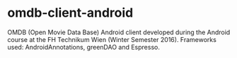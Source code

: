 # omdb-client-android
OMDB (Open Movie Data Base) Android client developed during the Android course at the FH Technikum Wien (Winter Semester 2016).
Frameworks used: AndroidAnnotations, greenDAO and Espresso.
